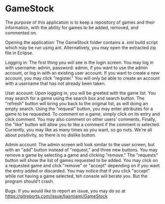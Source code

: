 # GameStock
The purpose of this application is to keep a repository of games and their information, with the ability for games to be added, removed, and commented on. 

Opening the application:
The GameStock folder contains a .xml build script which may be run using ant. Alternatively, you may open the extracted zip file in Eclipse.

Logging in:
The first thing you will see is the login screen. You may log in with username: admin, password: admin, if you want to use the admin account, or log in with an existing user account. If you want to create a new account, you may click "register." You will only be able to create an account with a username that has not already been taken. 

User account:
Upon logging in, you will be greeted with the game list. You may search for a game using the search box and search button. The "refresh" button will bring you back to the original list, as will doing an empty search. Using the "request" button, you may enter attributes for a game to be requested. To comment on a game, simply click on its entry and click comment. You may also comment on other users' comments. Finally, the "like" button will allow you to like a comment if the comment is selected. Currently,  you may like as many times as you want, so go nuts. We're all about positivity, so there is no dislike button. 

Admin account:
The admin screen will look similar to the user screen, but with an "add" button instead of "request," and three new buttons. You may remove a game by selecting a game and clicking "remove." The "requests" button will show the list of games requested to be added. You may click on a requested game and click "remove" or "accept" depending on if you want the entry added or discarded. You may notice that if you click "accept" while not having a game selected, teh console will berate you. But the program should't crash. 


Bugs:
If you would like to report an issue, you may do so at https://gitreports.com/issue/liasmiami/GameStock
